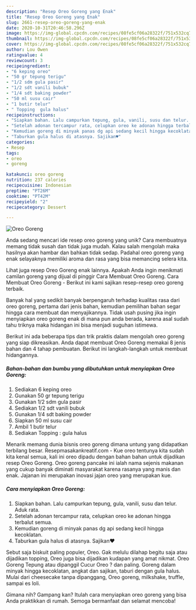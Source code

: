 ```yaml
---
description: "Resep Oreo Goreng yang Enak"
title: "Resep Oreo Goreng yang Enak"
slug: 2661-resep-oreo-goreng-yang-enak
date: 2020-10-31T20:46:58.296Z
image: https://img-global.cpcdn.com/recipes/08fe5cf06a28322f/751x532cq70/oreo-goreng-foto-resep-utama.jpg
thumbnail: https://img-global.cpcdn.com/recipes/08fe5cf06a28322f/751x532cq70/oreo-goreng-foto-resep-utama.jpg
cover: https://img-global.cpcdn.com/recipes/08fe5cf06a28322f/751x532cq70/oreo-goreng-foto-resep-utama.jpg
author: Lou Owen
ratingvalue: 4
reviewcount: 3
recipeingredient:
- "6 keping oreo"
- "50 gr tepung terigu"
- "1/2 sdm gula pasir"
- "1/2 sdt vanili bubuk"
- "1/4 sdt baking powder"
- "50 ml susu cair"
- "1 butir telur"
- " Topping  gula halus"
recipeinstructions:
- "Siapkan bahan. Lalu campurkan tepung, gula, vanili, susu dan telur. Aduk rata."
- "Setelah adonan tercampur rata, celupkan oreo ke adonan hingga terbalut semua."
- "Kemudian goreng di minyak panas dg api sedang kecil hingga kecoklatan."
- "Taburkan gula halus di atasnya. Sajikan♥"
categories:
- Resep
tags:
- oreo
- goreng

katakunci: oreo goreng 
nutrition: 237 calories
recipecuisine: Indonesian
preptime: "PT26M"
cooktime: "PT42M"
recipeyield: "2"
recipecategory: Dessert

---
```



![Oreo Goreng](https://img-global.cpcdn.com/recipes/08fe5cf06a28322f/751x532cq70/oreo-goreng-foto-resep-utama.jpg)

Anda sedang mencari ide resep oreo goreng yang unik? Cara membuatnya memang tidak susah dan tidak juga mudah. Kalau salah mengolah maka hasilnya akan hambar dan bahkan tidak sedap. Padahal oreo goreng yang enak selayaknya memiliki aroma dan rasa yang bisa memancing selera kita.

Lihat juga resep Oreo Goreng enak lainnya. Apakah Anda ingin menikmati camilan goreng yang dijual di pinggir Cara Membuat Oreo Goreng. Cara Membuat Oreo Goreng - Berikut ini kami sajikan resep-resep oreo goreng terbaik.

Banyak hal yang sedikit banyak berpengaruh terhadap kualitas rasa dari oreo goreng, pertama dari jenis bahan, kemudian pemilihan bahan segar hingga cara membuat dan menyajikannya. Tidak usah pusing jika ingin menyiapkan oreo goreng enak di mana pun anda berada, karena asal sudah tahu triknya maka hidangan ini bisa menjadi suguhan istimewa.


Berikut ini ada beberapa tips dan trik praktis dalam mengolah oreo goreng yang siap dikreasikan. Anda dapat membuat Oreo Goreng memakai 8 jenis bahan dan 4 tahap pembuatan. Berikut ini langkah-langkah untuk membuat hidangannya.

<!--inarticleads1-->

##### Bahan-bahan dan bumbu yang dibutuhkan untuk menyiapkan Oreo Goreng:

1. Sediakan 6 keping oreo
1. Gunakan 50 gr tepung terigu
1. Gunakan 1/2 sdm gula pasir
1. Sediakan 1/2 sdt vanili bubuk
1. Gunakan 1/4 sdt baking powder
1. Siapkan 50 ml susu cair
1. Ambil 1 butir telur
1. Sediakan  Topping : gula halus


Menarik memang dunia bisnis oreo goreng dimana untung yang didapatkan terbilang besar. Resepmasakankreatif.com - Kue oreo tentunya kita sudah kita kenal semua, kali ini oreo dipadu dengan bahan bahan untuk dijadikan resep Oreo Goreng. Oreo goreng pancake ini ialah nama sejenis makanan yang cukup banyak diminati masyarakat karena rasanya yang manis dan enak. Jajanan ini merupakan inovasi jajan oreo yang merupakan kue. 

<!--inarticleads2-->

##### Cara menyiapkan Oreo Goreng:

1. Siapkan bahan. Lalu campurkan tepung, gula, vanili, susu dan telur. Aduk rata.
1. Setelah adonan tercampur rata, celupkan oreo ke adonan hingga terbalut semua.
1. Kemudian goreng di minyak panas dg api sedang kecil hingga kecoklatan.
1. Taburkan gula halus di atasnya. Sajikan♥


Sebut saja biskuit paling populer, Oreo. Gak melulu dilahap begitu saja atau dijadikan topping, Oreo juga bisa dijadikan kudapan yang amat nikmat. Oreo Goreng Tepung atau dipanggil Cucur Oreo ? dan paling. Goreng dalam minyak hingga kecoklatan, angkat dan sajikan, taburi dengan gula halus. Mulai dari cheesecake tanpa dipanggang, Oreo goreng, milkshake, truffle, sampai es loli. 

Gimana nih? Gampang kan? Itulah cara menyiapkan oreo goreng yang bisa Anda praktikkan di rumah. Semoga bermanfaat dan selamat mencoba!
